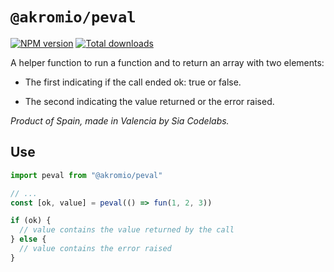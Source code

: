 # `@akromio/peval`

[![NPM version](https://img.shields.io/npm/v/@akromio/peval.svg)](https://npmjs.org/package/@akromio/peval)
[![Total downloads](https://img.shields.io/npm/dt/@akromio/peval.svg)](https://npmjs.org/package/@akromio/peval)

A helper function to run a function and to return an array with two elements:

- The first indicating if the call ended ok: true or false.

- The second indicating the value returned or the error raised.

_Product of Spain, made in Valencia by Sia Codelabs._

## Use

```typescript
import peval from "@akromio/peval"

// ...
const [ok, value] = peval(() => fun(1, 2, 3))

if (ok) {
  // value contains the value returned by the call
} else {
  // value contains the error raised
}
```
